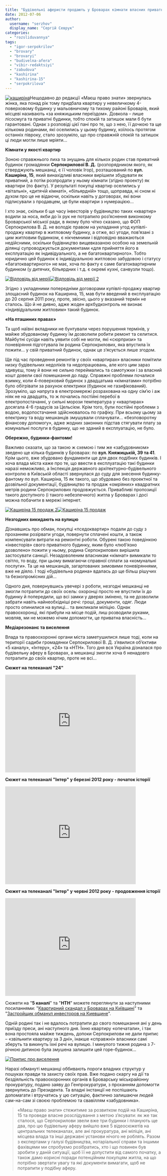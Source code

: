 ```yaml
---
title: "Будівельні аферисти продають у Броварах кімнати власних приватних будинків як квартири"
date: 2012-07-06
author: 
  username: "serzhov"
  display_name: "Сергій Севрук"
categories: 
  - "rozsliduvannya"
tags: 
  - "igor-serpokrilov"
  - "brovary"
  - "brovaryi"
  - "budivelna-afera"
  - "vibir-redaktsiyi"
  - "zabudova"
  - "kashirina"
  - "kashirina-15"
  - "serpokrilova"
---
```


[![](https://mpz.brovary.org/wp-content/uploads/2012/07/kashirina.jpg "каширіна")](https://mpz.brovary.org/wp-content/uploads/2012/07/kashirina.jpg)Нещодавно до редакції «Маєш право знати» звернулась жінка, яка понад рік тому придбала квартиру у невеличкому 4-поверховому будинку у мальовничому та тихому районі Броварів, який місцеві називають «за княжицьким переїздом». Довкола – лише лісосмуга та приватні будинки, тобто спокій та затишок мали б бути гарантовані. Однак з розповіді цієї пані про те, що з нею, її дочкою та ще кількома родинами, які оселились у цьому будинку, коїлось протягом останніх півроку, стало зрозуміло, що про справжній спокій та затишок ці люди могли лише мріяти…

**Кімнати у якості квартир**

Зоною справжнього лиха та знущань для кількох родин став приватний будинок громадянки **Серпокрилової В. Д.** (розпорядником якого, як стверджують мешканці, є її чоловік Ігор), розташований по **вул. Каширіна, 15**, який винахідливі власники вирішили збудувати як приватний, а потім розпродати у ньому кімнати (згідно проекту) як квартири (по факту). У результаті покупці квартир оселились у «вітальні», «дитячій кімнаті», «більярдній» тощо, щоправда, ні сном ні духом про це не відаючи, оскільки навіть у договорах, які вони підписували з продавцем, це були квартири з нумерацією…

І хто знає, скільки б ще часу інвесторів у будівництво таких «квартир» водили за носа, якби до їх рук не потрапило роз’яснення виконкому Броварської міської ради, в якому було чітко сказано, що ФОП Серпокрилова В. Д. не володіє правом на укладання угод купівлі-продажу квартир в житловому будинку, а отже, всі угоди, пов’язані з цим житловим будинком, є нікчемними і відповідно вважаються недійсними, оскільки будівництво вищевказаною особою на земельній ділянці супроводжується документами «для прийняття його в експлуатацію як індивідуального, а не багатоквартирного». Тобто юридично цей будинок є індивідуальною житловою забудовою і статусу «багатоквартирного» не має, хоча по факту є саме багатоквартирним будинком (у дитячих, більярдних і т.д. є окремі кухні, санвузли тощо).

[![](https://mpz.brovary.org/wp-content/uploads/2012/07/Vidpovid-vid-meriyi.jpg "Відповідь від мерії")](https://mpz.brovary.org/wp-content/uploads/2012/07/Vidpovid-vid-meriyi.jpg)[![](https://mpz.brovary.org/wp-content/uploads/2012/07/Vidpovid-vid-meriyi-2.jpg "Відповідь від мерії 2")](https://mpz.brovary.org/wp-content/uploads/2012/07/Vidpovid-vid-meriyi-2.jpg)

Згідно з укладеними попередніми договорами купівлі-продажу квартир злощасний будинок на Каширина, 15, мав бути введений в експлуатацію до 20 серпня 2011 року, проте, звісно, цього у вказаний термін не сталось. Що й не дивно, адже жоден архбудконтроль не визнає «індивідуальним житловим» такий будинок.

**«На пташиних правах»**

Та щоб наївні вкладники не бунтували через порушення термінів, у майже збудованому будинку їм дозволили робити ремонт та селитися. Майбутні сусіди навіть уявити собі не могли, які «сюрпризи» та поневіряння підготувала їм родина Серпокрилових, яка впустила їх пожити… у свій приватний будинок, однак це з’ясується лише згодом.

Ще під час проведення ремонтів у своїх «квартирах» власники помітили низку будівельних недоліків та недопрацювань, але кого цим зараз здивуєш, тому й вони не сильно переймались та самотужки і за власний кошт довели свої помешкання до ладу. Справжні проблеми почалися взимку, коли 4-поверховий будинок з двадцатьма «кімнатами» потрібно було обігрівати за рахунок електрики (будинок не газифікований). Зрозуміло, що напруга в електромережі розрахована на одну сім’ю і аж ніяк не на двадцять, то ж почались постійні перебої в електропостачанні, у сильні морози температура у «квартирах» досягала 4-6 градусів за Цельсієм. Крім того, були постійні проблеми з водою, водопостачання здійснювалось по графіку. При всьому цьому за електрику та воду мешканців змушували сплачувати… «безповоротну фінансову допомогу», адже жодних законних підстав стягувати плату за комунальні послуги в будинку, що не зданий в експлуатацію, не було.

**Обережно, будинки-фантоми!**

Важливо сказати, що за такою ж схемою і тим же «забудовником» зведено ще кілька будинків у Броварах: по **вул. Княжицькій, 39 та 41**. Крім цього, вже збудовано фундаменти ще для двох подібних будинків. І хоча влада міста каже про те, що ввести в експлуатацію такі будинки наразі неможливо, а Інспекція державного архітектурно-будівельного контролю в Київській області звернулася до суду для знесення будинку-фантому по вул. Каширіна, 15 як такого, що збудовано без проектної та дозвільної документації, будівництво та продаж «омріяних» квадратних метрів родини Серпокрилових продовжується. Привабливі пропозиції такого доступного (і такого небезпечного) житла у Броварах і досі можна побачити в мережі інтернет.

[![](https://mpz.brovary.org/wp-content/uploads/2012/07/Kashirina-15-prodazh-2.jpg "Каширіна 15 продаж 2")](https://mpz.brovary.org/wp-content/uploads/2012/07/Kashirina-15-prodazh-2.jpg)[![](https://mpz.brovary.org/wp-content/uploads/2012/07/Kashirina-15-prodazh.jpg "Каширіна 15 продаж")](https://mpz.brovary.org/wp-content/uploads/2012/07/Kashirina-15-prodazh.jpg)

**Незгодних викидають на вулицю**

Дізнавшись про обман, покупці «пседоквартир» подали до суду з проханням розірвати угоди, повернути сплачені кошти, а також компенсувати витрати на ремонтні роботи. Обурені такою поведінкою «інвесторів» свого приватного будинку, яким було «люб’язно дозволено» пожити у ньому, родина Серпокрилових вирішила застосувати санкції. Незадоволеним власникам «кімнат» вимикали то світло, то воду, при цьому вимагаючи справної сплати за «комунальні послуги». Та це на мешканців, загартованих зимовими поневіряннями, вже не діяло. І тоді «будівельна родина» вдалась до ще більш рішучих та безкопромісних дій…

Одного дня, повернувшись увечері з роботи, незгодні мешканці не змогли потрапити до своїх осель: охоронці просто не впустили їх до будинку й попередили, що всі замки у дверях змінено, та не дозволили забрати навіть найнеобхідніші речі: гроші, документи, одяг. Люди просто опинилися на вулиці… та викликали міліцію. Однак правоохоронці, які прибули на місце подій, лиш розводили руками, мовляв, ми не можемо нічим допомогти, це приватна власність…

**Медіарезонанс та виселення**

Влада та правоохоронні органи міста заметушилися лише тоді, коли на території садиби громадянки Серпокрилової В. Д. з’явилися об’єктиви «5 каналу», «Інтеру», «24» та «НТН». Того дня вся Україна дізналася про будівельну аферу в Броварах, а мешканці змогли хоча б ненадовго потрапити до своїх квартир, проте не всі…

**Сюжет на телеканалі "24"**

<iframe src="http://www.youtube.com/embed/qjVMa6j8Wo0" height="315" width="420" frameborder="0"></iframe>

**Cюжет на телеканалі "Інтер" у березні 2012 року - початок історії**

<iframe src="http://www.youtube.com/embed/sWSwaCF30gI" height="315" width="420" frameborder="0"></iframe>

**Cюжет на телеканалі "Інтер" у червні 2012 року - продовження історії**

<iframe src="http://www.youtube.com/embed/YWUjbPXgKyE" height="315" width="420" frameborder="0"></iframe>

Сюжети на "**5 каналі**" та "**НТН**" можете переглянути за наступними посиланнями: "[Квартирний скандал у Броварах на Київщині](http://5.ua/newsline/184/0/92254/)" та "[Застройщик обманул инвесторов на Киевщине](http://ntn.ua/ru/video/news/2012/06/21/7296)".

Одній родині так і не вдалось потрапити до свого помешкання ані у день приїзду преси, ані наступного дня. Їхню квартиру «опечатали», і так вона простояла майже тиждень, допоки Серпокрилови не дали припис – «звільнити квартиру за 3 дні», інакше «справжні» власники самі зберуть та викинуть їхні речі на вулицю. І минулого тижня родина з 7-річною дитиною була змушена залишити цей горе-будинок…

[![](https://mpz.brovary.org/wp-content/uploads/2012/07/Pripis-pro-viselennya--.jpg "Припис про виселення")](https://mpz.brovary.org/wp-content/uploads/2012/07/Pripis-pro-viselennya--.jpg)

Наразі обмануті мешканці оббивають пороги владних структур у пошуках правди та захисту своїх прав. Вже подано скаргу на дії та бездіяльність правоохоронних органів в Броварську міськрайонну прокуратуру, подано заяву до Генпрокуратури, з проханням допомогти звернулись до Президента. Та владні інстанції не поспішають допомагати і втручатись у цю ситуацію, фактично залишаючи людей сам-на-сам зі своєю проблемою та свавіллям «забудовника».

> «Маєш право знати» стежитиме за розвитком подій на Каширіна, 15 та проведе власне розслідування з метою з’ясувати: як же так сталося, що Серпокрилови звели вже три будинки і планують ще два, про цю будівельну аферу вийшло вже 5 відеосюжетів на центральних телеканалах, але ані прокуратура, ані міліція, ані місцева влада та інші державні установи нічого не роблять. Разом з експертами у галузі будівництва, нотаріальної справи та іншими фахівцями ми спробуємо розібратись, хто і що повинен був зробити у даній ситуації, щоб її не допустити від самого початку, а також дамо корисні поради потенційним покупцям житла, на що потрібно звертати увагу та які документи вимагати, щоб не потрапити у подібну аферу.

